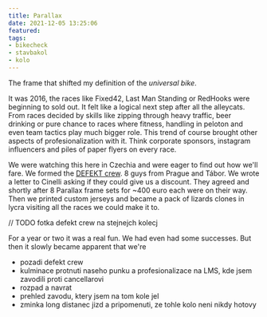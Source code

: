 ```yaml
---
title: Parallax
date: 2021-12-05 13:25:06
featured:
tags:
- bikecheck
- stavbakol
- kolo
---
```

The frame that shifted my definition of the *universal bike*.
<!-- more -->

It was 2016, the races like Fixed42, Last Man Standing or RedHooks were beginning to sold out. It felt like a logical next step after all the alleycats. From races decided by skills like zipping through heavy traffic, beer drinking or pure chance to races where fitness, handling in peloton and even team tactics play much bigger role. This trend of course brought other aspects of profesionalization with it. Think corporate sponsors, instagram influencers and piles of paper flyers on every race.

We were watching this here in Czechia and were eager to find out how we'll fare. We formed the [DEFEKT crew](https://www.facebook.com/defektcrew). 8 guys from Prague and Tábor. We wrote a letter to Cinelli asking if they could give us a discount. They agreed and shortly after 8 Parallax frame sets for ~400 euro each were on their way. Then we printed custom jerseys and became a pack of lizards clones in lycra visiting all the races we could make it to. 

// TODO fotka defekt crew na stejnejch kolecj

For a year or two it was a real fun. We had even had some successes. But then it slowly became apparent that we're 


- pozadi defekt crew
- kulminace protnuti naseho punku a profesionalizace na LMS, kde jsem zavodili proti cancellarovi
- rozpad a navrat
- prehled zavodu, ktery jsem na tom kole jel
- zminka long distanec jizd a pripomenuti, ze tohle kolo neni nikdy hotovy
